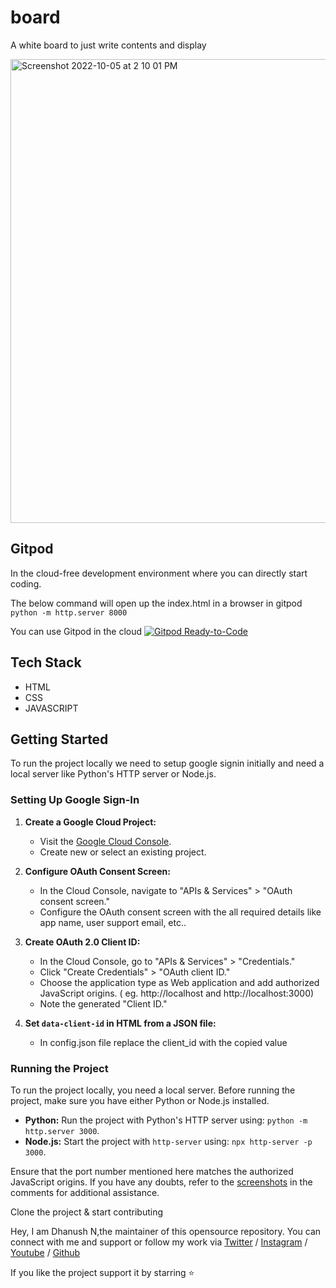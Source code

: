 # board
A white board to just write contents and display

<img width="742" alt="Screenshot 2022-10-05 at 2 10 01 PM" src="https://user-images.githubusercontent.com/80240317/195386021-ae58b679-4f69-4112-9fd6-42ff45759cbb.png">


## Gitpod

In the cloud-free development environment where you can directly start coding.

The below command will open up the index.html in a browser in gitpod 
`python -m http.server 8000`

You can use Gitpod in the cloud [![Gitpod Ready-to-Code](https://img.shields.io/badge/Gitpod-Ready--to--Code-blue?logo=gitpod)](https://gitpod.io/#https://github.com/DhanushNehru/board/)

## Tech Stack

- HTML
- CSS
- JAVASCRIPT

## Getting Started

To run the project locally we need to setup google signin initially and need a local server like Python's HTTP server or Node.js.

### Setting Up Google Sign-In

1. **Create a Google Cloud Project:**
   - Visit the [Google Cloud Console](https://console.cloud.google.com/).
   - Create new or select an existing project.

2. **Configure OAuth Consent Screen:**
   - In the Cloud Console, navigate to "APIs & Services" > "OAuth consent screen."
   - Configure the OAuth consent screen with the all required details like app name, user support email, etc..

3. **Create OAuth 2.0 Client ID:**
   - In the Cloud Console, go to "APIs & Services" > "Credentials."
   - Click "Create Credentials" > "OAuth client ID."
   - Choose the application type as Web application and add authorized JavaScript origins. ( eg. http://localhost and http://localhost:3000) 
   - Note the generated "Client ID."

4. **Set `data-client-id` in HTML from a JSON file:**
    - In config.json file replace the client_id with the copied value

### Running the Project

To run the project locally, you need a local server. Before running the project, make sure you have either Python or Node.js installed.

- **Python:** Run the project with Python's HTTP server using: `python -m http.server 3000`.
- **Node.js:** Start the project with `http-server` using: `npx http-server -p 3000`.

Ensure that the port number mentioned here matches the authorized JavaScript origins. If you have any doubts, refer to the [screenshots](https://github.com/DhanushNehru/board/pull/57) in the comments for additional assistance.

Clone the project & start contributing

Hey, I am Dhanush N,the maintainer of this opensource repository. You can connect with me and support or follow my work via [Twitter](https://twitter.com/Dhanush_Nehru) / [Instagram](https://www.instagram.com/dhanush_nehru/) / [Youtube](https://www.youtube.com/@dhanushnehru?sub_confirmation=1) / [Github](https://github.com/DhanushNehru)

If you like the project support it by starring ⭐
